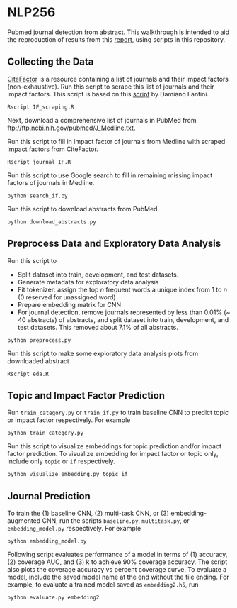 # NLP256
Pubmed journal detection from abstract. This walkthrough is intended to aid the reproduction of results from this [report](https://drive.google.com/open?id=1pP6_46EBdg1Nuz-pZk5sknpvYdQh-FM8), using scripts in this repository. 

## Collecting the Data
[CiteFactor](http://www.citefactor.org) is a resource containing a list of journals and their impact factors (non-exhaustive). Run this script to scrape this list of journals and their impact factors. This script is based on this [script](http://www.biotechworld.it/bioinf/2016/01/02/scraping-impact-factor-data-from-the-web-using-httr-and-regex-in-r/) by Damiano Fantini.

`Rscript IF_scraping.R`

Next, download a comprehensive list of journals in PubMed from ftp://ftp.ncbi.nih.gov/pubmed/J_Medline.txt. 

Run this script to fill in impact factor of journals from Medline with scraped impact factors from CiteFactor.

`Rscript journal_IF.R`

Run this script to use Google search to fill in remaining missing impact factors of journals in Medline.

`python search_if.py`

Run this script to download abstracts from PubMed.

`python download_abstracts.py`

## Preprocess Data and Exploratory Data Analysis
Run this script to 

+ Split dataset into train, development, and test datasets.
+ Generate metadata for exploratory data analysis
+ Fit tokenizer: assign the top _n_ frequent words a unique index from 1 to _n_ (0 reserved for unassigned word)
+ Prepare embedding matrix for CNN
+ For journal detection, remove journals represented by less than 0.01% (~ 40 abstracts) of abstracts, and split dataset into train, development, and test datasets. This removed about 7.1% of all abstracts.

`python preprocess.py`

Run this script to make some exploratory data analysis plots from downloaded abstract

`Rscript eda.R`

## Topic and Impact Factor Prediction
Run `train_category.py` or `train_if.py` to train baseline CNN to predict topic or impact factor respectively. For example

`python train_category.py`

Run this script to visualize embeddings for topic prediction and/or impact factor prediction. To visualize embedding for impact factor or topic only, include only `topic` or `if` respectively.

`python visualize_embedding.py topic if`

## Journal Prediction
To train the (1) baseline CNN, (2) multi-task CNN, or (3) embedding-augmented CNN, run the scripts `baseline.py`, `multitask.py`, or `embedding_model.py` respectively. For example

`python embedding_model.py`

Following script evaluates performance of a model in terms of (1) accuracy, (2) coverage AUC, and (3) k to achieve 90% coverage accuracy. The script also plots the coverage accuracy vs percent coverage curve. To evaluate a model, include the saved model name at the end without the file ending. For example, to evaluate a trained model saved as `embedding2.h5`, run

`python evaluate.py embedding2`


